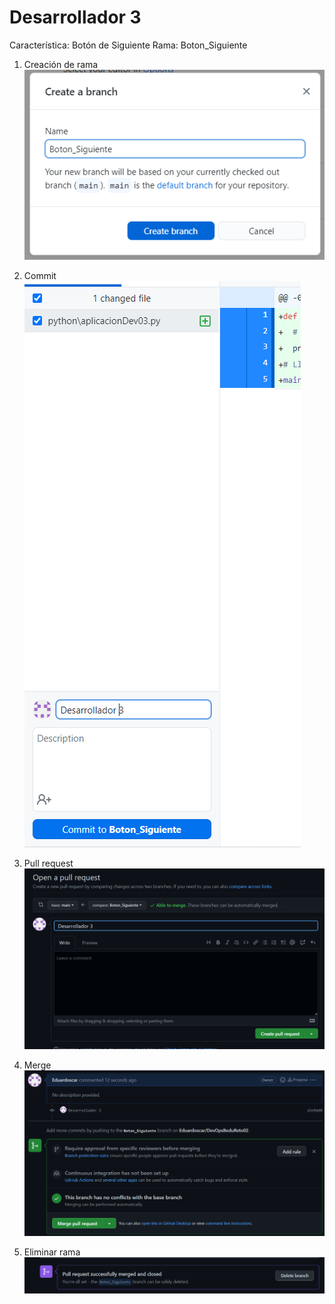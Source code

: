 # Desarrollador 3

Característica: Botón de Siguiente
Rama: Boton_Siguiente

1. Creación de rama  
![Alt text](https://raw.githubusercontent.com/Eduardoscar/HSBC-BEDU/main/Postwork_Sesion_5/assets/Rama_Desarrollador_3.png?raw=true)

2. Commit   
![Alt text](https://raw.githubusercontent.com/Eduardoscar/HSBC-BEDU/main/Postwork_Sesion_5/assets/commit_Desarrollador_3.png?raw=true)

3. Pull request  
![Alt text](https://raw.githubusercontent.com/Eduardoscar/HSBC-BEDU/main/Postwork_Sesion_5/assets/Pull_request_Desarrollador_3.png?raw=true)

4. Merge  
![Alt text](https://raw.githubusercontent.com/Eduardoscar/HSBC-BEDU/main/Postwork_Sesion_5/assets/Merge_Desarrollador_3.png?raw=true)

5. Eliminar rama  
![Alt text](https://raw.githubusercontent.com/Eduardoscar/HSBC-BEDU/main/Postwork_Sesion_5/assets/Delete_Branch_Desarrollador_3.png?raw=true)
